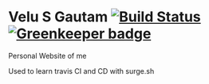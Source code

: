 # Velu S Gautam [![Build Status](https://travis-ci.com/velusgautam/velusgautam.com.svg?token=5i1sGAuDqbEv5BrSsVzL&branch=master)](https://travis-ci.com/velusgautam/velusgautam.com) [![Greenkeeper badge](https://badges.greenkeeper.io/velusgautam/velusgautam.com.svg)](https://greenkeeper.io/)

Personal Website of me 

Used to learn travis CI and CD with surge.sh